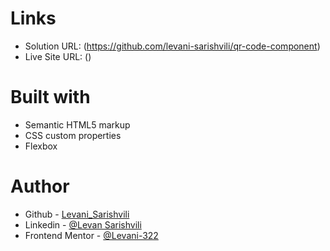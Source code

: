 # Links

- Solution URL: (https://github.com/levani-sarishvili/qr-code-component)
- Live Site URL: ()

# Built with

- Semantic HTML5 markup
- CSS custom properties
- Flexbox

# Author

- Github - [Levani_Sarishvili](https://github.com/levani-sarishvili)
- Linkedin - [@Levan Sarishvili](https://www.linkedin.com/in/levan-sarishvili-b87245b1/)
- Frontend Mentor - [@Levani-322](https://www.frontendmentor.io/profile/Levani-322)
